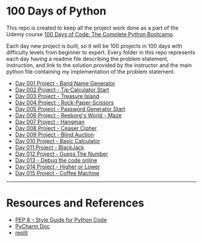 # 100 Days of Python

This repo is created to keep all the project work done as a part of the Udemy course [100 Days of Code: The Complete Python Bootcamp](https://www.udemy.com/course/100-days-of-code/learn/lecture/18085749#overview).  

Each day new project is built, so it will be 100 projects in 100 days with difficulty levels from beginner to expert. Every folder in this repo represents each day having a readme file describing the problem statement, instruction, and link to the solution provided by the instructor and the main python file containing my implementation of the problem statement.

- [Day 001 Project - Band Name Generator](https://github.com/ashutosh-vaidya/100-Days-of-Python/tree/main/Day%20001%20Project-%20Band%20Name%20Generator)
- [Day 002 Project - Tip Calculator Start](https://github.com/ashutosh-vaidya/100-Days-of-Python/tree/main/Day%20002%20Project-%20Tip%20Calculator%20Start)
- [Day 003 Project - Treasure Island](https://github.com/ashutosh-vaidya/100-Days-of-Python/tree/main/Day%20003%20Project-%20Treasure%20Island)
- [Day 004 Project - Rock-Paper-Scissors](https://github.com/ashutosh-vaidya/100-Days-of-Python/tree/main/Day%20004%20Project%20-%20Rock-Paper-Scissors)
- [Day 005 Project - Password Generator Start](https://github.com/ashutosh-vaidya/100-Days-of-Python/tree/main/Day%20005%20Project%20-%20Password%20Generator%20Start)
- [Day 006 Project - Reeborg's World - Maze](https://github.com/ashutosh-vaidya/100-Days-of-Python/tree/main/Day%20006%20Project%20-%20Reeborg's%20World%20-%20Maze)
- [Day 007 Project - Hangman](https://github.com/ashutosh-vaidya/100-Days-of-Python/tree/main/Day%20007%20Project%20-%20Hangman)
- [Day 008 Project - Ceaser Cipher](https://github.com/ashutosh-vaidya/100-Days-of-Python/tree/main/Day%20008%20Project%20-%20Ceaser%20Cipher)
- [Day 009 Project - Blind Auction](https://github.com/ashutosh-vaidya/100-Days-of-Python/tree/main/Day%20009%20Project%20-%20Blind%20Auction)
- [Day 010 Project - Basic Calculator](https://github.com/ashutosh-vaidya/100-Days-of-Python/tree/main/Day%20010%20Project%20-%20Basic%20Calculator)
- [Day 011 Project - BlackJack](https://github.com/ashutosh-vaidya/100-Days-of-Python/tree/main/Day%20011%20Project%20-%20Blackjack)
- [Day 012 Project - Guess The Number](https://github.com/ashutosh-vaidya/100-Days-of-Python/tree/main/Day%20012%20Project%20-%20Guess%20The%20Number)
- [Day 013 - Debug the code online](https://pythontutor.com/visualize.html#mode=edit)
- [Day 014 Project - Higher or Lower](https://github.com/ashutosh-vaidya/100-Days-of-Python/tree/main/Day%20014%20Project%20-%20Higher%20or%20Lower)
- [Day 015 Project - Coffee Machine](https://github.com/ashutosh-vaidya/100-Days-of-Python/tree/main/Day%20015%20Project%20-%20Coffiee%20Machine)

---

# Resources and References
- [PEP 8 – Style Guide for Python Code](https://peps.python.org/pep-0008/)
- [PyCharm Doc](https://www.jetbrains.com/help/pycharm/getting-started.html)
- [replit](https://replit.com/) 

